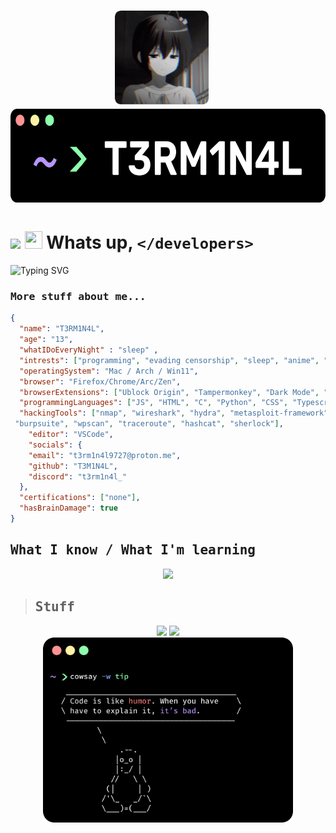 


# <p align="center"><img src="./rikka.webp" height="150px"/>&nbsp;&nbsp;&nbsp;<img src="./namecard.png" height="150px"/></p>

# <img src="https://readme-typing-svg.herokuapp.com?font=Source+Code+Pro&duration=3000&pause=20&color=00F7AE&multiline=true&random=false&width=450&height=75&separator=%3C&lines=%2F%2F+Hello+World%3Cconsole.log(%22Hello%2C+World!%22);"/> <img src="https://media.giphy.com/media/hvRJCLFzcasrR4ia7z/giphy.gif" width="28px" height="28px"> Whats up, `</developers>`
![Typing SVG](https://readme-typing-svg.demolab.com?font=Source+Code+Pro&pause=1000&color=A538F7&width=435&lines=Hey%2C+I'm+T3RM1N4L;I'm+a+software+developer%3F;I+like+bypassing+security;Don't+sue+me;Check+out+me+repos+and+follow+me;I'm+a+silly+duck)

### <samp>More stuff about me...</samp>
```JSON
{
  "name": "T3RM1N4L",
  "age": "13",
  "whatIDoEveryNight" : "sleep" ,
  "intrests": ["programming", "evading censorship", "sleep", "anime", "music", "amoled theme"],
  "operatingSystem": "Mac / Arch / Win11",
  "browser": "Firefox/Chrome/Arc/Zen",
  "browserExtensions": ["Ublock Origin", "Tampermonkey", "Dark Mode", "ResourcesSaver", "Vencord"],
  "programmingLanguages": ["JS", "HTML", "C", "Python", "CSS", "Typescript", "C++"],
  "hackingTools": ["nmap", "wireshark", "hydra", "metasploit-framework", "aircrack-ng", "john",
 "burpsuite", "wpscan", "traceroute", "hashcat", "sherlock"],
    "editor": "VSCode",
    "socials": {
    "email": "t3rm1n4l9727@proton.me",
    "github": "T3M1N4L",
    "discord": "t3rm1n4l_"
  },
  "certifications": ["none"],
  "hasBrainDamage": true
}
```

<h2><samp>What I know / What I'm learning</samp></h2>
<p  align="center">
<a  href="">
<img  src="https://skillicons.dev/icons?i=html,js,css,stackoverflow,py,powershell,nodejs,linux,md,jquery,gmail,github,git,codepen,c,bash&theme=dark&perline=10"/>
</a>
</p>


><h2><samp>Stuff</samp></h2>
<p align="center">
  <img  src="https://github-readme-stats.vercel.app/api?username=T3M1N4L&show_icons=true&title_color=59ffa9ff&text_color=8E8E8E&icon_color=cf93faff&bg_color=000000ff&hide_border=true" height="180px"/>
 <a href="https://discord.com/users/861917446750863402">
  <img src="https://lanyard.kyrie25.me/api/861917446750863402?gradient=4fff9e-4fff9e&animated=true&bg=000&useDisplayName=true&showBanner=animated&waveColor=8426ff&waveSpotifyColor=52EF89-light&imgStyle=square&bannerFilter=brightness(0.8)%20blur(2px)&hideDiscrim=false&borderRadius=20px&idleMessage=%3C%2Fbeing+lazy%3E..." height="180px"/>
</a>  
  <br>
  <img src="./tuxtip.png" width="400px"/>
</p>


